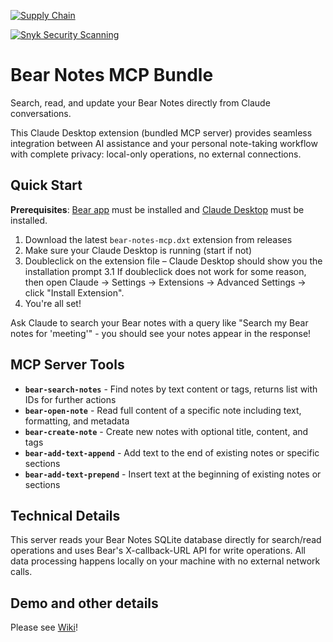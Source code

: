 [![Supply Chain](https://github.com/vasylenko/claude-desktop-extension-bear-notes/actions/workflows/workflow.yml/badge.svg)](https://github.com/vasylenko/claude-desktop-extension-bear-notes/actions/workflows/workflow.yml)

[![Snyk Security Scanning](https://camo.githubusercontent.com/b03e0d1cbf12051a5d6e2ae0dced15427134face16e47630206f0fcad7be0c62/68747470733a2f2f736e796b2e696f2f746573742f6769746875622f6477796c2f686170692d617574682d6a7774322f62616467652e7376673f74617267657446696c653d7061636b6167652e6a736f6e)](https://snyk.io/test/github/vasylenko/claude-desktop-extension-bear-notes)

# Bear Notes MCP Bundle

Search, read, and update your Bear Notes directly from Claude conversations.

This Claude Desktop extension (bundled MCP server) provides seamless integration between AI assistance and your personal note-taking workflow with complete privacy: local-only operations, no external connections.

## Quick Start

**Prerequisites**: [Bear app](https://bear.app/) must be installed and [Claude Desktop](https://claude.ai/download) must be installed.

1. Download the latest `bear-notes-mcp.dxt` extension from releases
2. Make sure your Claude Desktop is running (start if not)
3. Doubleclick on the extension file – Claude Desktop should show you the installation prompt
    3.1 If doubleclick does not work for some reason, then open Claude -> Settings -> Extensions -> Advanced Settings -> click "Install Extension".
4. You're all set!

Ask Claude to search your Bear notes with a query like "Search my Bear notes for 'meeting'" - you should see your notes appear in the response!

## MCP Server Tools

- **`bear-search-notes`** - Find notes by text content or tags, returns list with IDs for further actions
- **`bear-open-note`** - Read full content of a specific note including text, formatting, and metadata  
- **`bear-create-note`** - Create new notes with optional title, content, and tags
- **`bear-add-text-append`** - Add text to the end of existing notes or specific sections
- **`bear-add-text-prepend`** - Insert text at the beginning of existing notes or sections

## Technical Details

This server reads your Bear Notes SQLite database directly for search/read operations and uses Bear's X-callback-URL API for write operations. All data processing happens locally on your machine with no external network calls.

## Demo and other details 

Please see [Wiki](../../wiki)!
